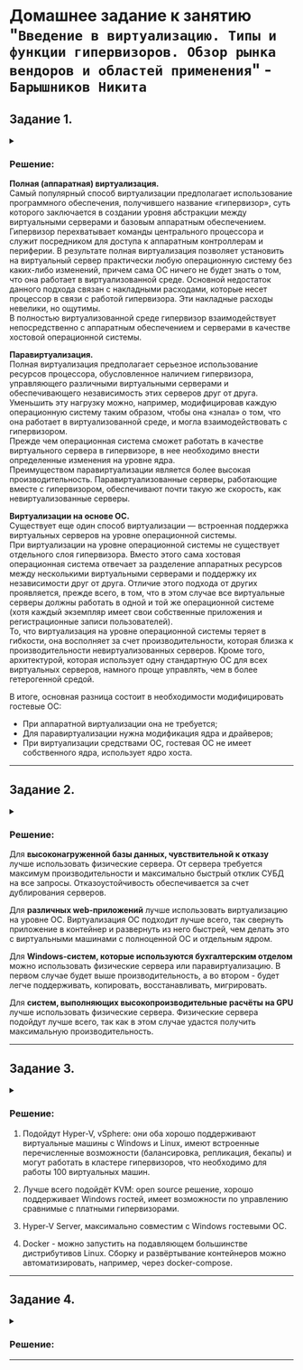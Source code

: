 # Домашнее задание к занятию "`Введение в виртуализацию. Типы и функции гипервизоров. Обзор рынка вендоров и областей применения`" - `Барышников Никита`


## Задание 1.
<details>
	<summary></summary>
      <br>

Опишите кратко, в чём основное отличие полной (аппаратной) виртуализации, паравиртуализации и виртуализации на основе ОС.

</details>

### Решение:

**Полная (аппаратная) виртуализация.**  
Самый популярный способ виртуализации предполагает использование программного обеспечения, получившего название «гипервизор», суть которого заключается в создании уровня абстракции между виртуальными серверами и базовым аппаратным обеспечением.  
Гипервизор перехватывает команды центрального процессора и служит посредником для доступа к аппаратным контроллерам и периферии. В результате полная виртуализация позволяет установить на виртуальный сервер практически любую операционную систему без каких-либо изменений, причем сама ОС ничего не будет знать о том, что она работает в виртуализованной среде. Основной недостаток данного подхода связан с накладными расходами, которые несет процессор в связи с работой гипервизора. Эти накладные расходы невелики, но ощутимы.  
В полностью виртуализованной среде гипервизор взаимодействует непосредственно с аппаратным обеспечением и серверами в качестве хостовой операционной системы.

**Паравиртуализация.**  
Полная виртуализация предполагает серьезное использование ресурсов процессора, обусловленное наличием гипервизора, управляющего различными виртуальными серверами и обеспечивающего независимость этих серверов друг от друга. Уменьшить эту нагрузку можно, например, модифицировав каждую операционную систему таким образом, чтобы она «знала» о том, что она работает в виртуализованной среде, и могла взаимодействовать с гипервизором.  
Прежде чем операционная система сможет работать в качестве виртуального сервера в гипервизоре, в нее необходимо внести определенные изменения на уровне ядра.  
Преимуществом паравиртуализации является более высокая производительность. Паравиртуализованные серверы, работающие вместе с гипервизором, обеспечивают почти такую же скорость, как невиртуализованные серверы.

**Виртуализации на основе ОС.**  
Существует еще один способ виртуализации — встроенная поддержка виртуальных серверов на уровне операционной системы.  
При виртуализации на уровне операционной системы не существует отдельного слоя гипервизора. Вместо этого сама хостовая операционная система отвечает за разделение аппаратных ресурсов между несколькими виртуальными серверами и поддержку их независимости друг от друга. Отличие этого подхода от других проявляется, прежде всего, в том, что в этом случае все виртуальные серверы должны работать в одной и той же операционной системе (хотя каждый экземпляр имеет свои собственные приложения и регистрационные записи пользователей).  
То, что виртуализация на уровне операционной системы теряет в гибкости, она восполняет за счет производительности, которая близка к производительности невиртуализованных серверов. Кроме того, архитектурой, которая использует одну стандартную ОС для всех виртуальных серверов, намного проще управлять, чем в более гетерогенной средой.


В итоге, основная разница состоит в необходимости модифицировать гостевые ОС:
- При аппаратной виртуализации она не требуется;
- Для паравиртуализации нужна модификация ядра и драйверов;
- При виртуализации средствами ОС, гостевая ОС не имеет собственного ядра, использует ядро хоста.

---

## Задание 2.
<details>
	<summary></summary>
      <br>

Выберите один из вариантов использования организации физических серверов в зависимости от условий использования.

Организация серверов:

- физические сервера,
- паравиртуализация,
- виртуализация уровня ОС.

Условия использования:

- высоконагруженная база данных, чувствительная к отказу;
- различные web-приложения;
- Windows-системы для использования бухгалтерским отделом;
- системы, выполняющие высокопроизводительные расчёты на GPU.

Опишите, почему вы выбрали к каждому целевому использованию такую организацию.

</details>

### Решение:

Для **высоконагруженной базы данных, чувствительной к отказу** лучше использовать физические сервера. От сервера требуется максимум производительности и максимально быстрый отклик СУБД на все запросы. Отказоустойчивость обеспечивается за счет дублирования серверов.

Для **различных web-приложений** лучше использовать виртуализацию на уровне ОС. Виртуализация ОС подходит лучше всего, так свернуть приложение в контейнер и развернуть из него быстрей, чем делать это с виртуальными машинами с полноценной ОС и отдельным ядром.

Для **Windows-систем, которые используются бухгалтерским отделом** можно использовать физические сервера или паравиртуализацию. В первом случае будет выше производительность, а во втором - будет легче поддерживать, копировать, восстанавливать, мигрировать.

Для **систем, выполняющих высокопроизводительные расчёты на GPU** лучше использовать физические сервера. Физические сервера подойдут лучше всего, так как в этом случае удастся получить максимальную производительность.

---

## Задание 3.
<details>
	<summary></summary>
      <br>

Выберите подходящую систему управления виртуализацией для предложенного сценария. Детально опишите ваш выбор.

Сценарии:

1. 100 виртуальных машин на базе Linux и Windows, общие задачи, нет особых требований. Преимущественно Windows based-инфраструктура, требуется реализация программных балансировщиков нагрузки, репликации данных и автоматизированного механизма создания резервных копий.
2. Требуется наиболее производительное бесплатное open source-решение для виртуализации небольшой (20-30 серверов) инфраструктуры на базе Linux и Windows виртуальных машин.
3. Необходимо бесплатное, максимально совместимое и производительное решение для виртуализации Windows-инфраструктуры.
4. Необходимо рабочее окружение для тестирования программного продукта на нескольких дистрибутивах Linux.

</details>

### Решение:

1. Подойдут Hyper-V, vSphere: они оба хорошо поддерживают виртуальные машины с Windows и Linux, имеют встроенные перечисленные возможности (балансировка, репликация, бекапы) и могут работать в кластере гипервизоров, что необходимо для работы 100 виртуальных машин.

2. Лучше всего подойдёт KVM: open source решение, хорошо поддерживает Windows гостей, имеет возможности по управлению сравнимые с платными гипервизорами.

3. Hyper-V Server, максимально совместим c Windows гостевыми ОС.

4. Docker - можно запустить на подавляющем большинстве дистрибутивов Linux. Сборку и развёртывание контейнеров можно автоматизировать, например, через docker-compose.

---

## Задание 4.
<details>
	<summary></summary>
      <br>

Опишите возможные проблемы и недостатки гетерогенной среды виртуализации (использования нескольких систем управления виртуализацией одновременно) и что необходимо сделать для минимизации этих рисков и проблем. Если бы у вас был выбор, создавали бы вы гетерогенную среду или нет? Мотивируйте ваш ответ примерами.

</details>

### Решение:



---
